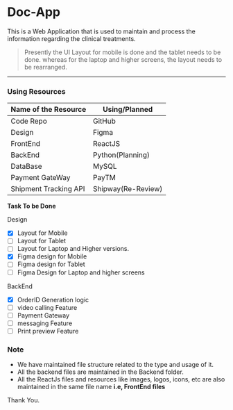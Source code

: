 # Doc-App
This is a Web Application that is used to maintain and process the information regarding the clinical treatments.
>Presently the UI Layout for mobile is done and the tablet needs to be done. whereas for the laptop and higher screens, the layout needs to be rearranged.
---
### Using Resources
| Name of the Resource | Using/Planned |
| ----------- | ----------- |
| Code Repo | GitHub |
| Design | Figma |
| FrontEnd | ReactJS |
| BackEnd | Python(Planning) |
| DataBase | MySQL |
| Payment GateWay | PayTM |
| Shipment Tracking API | Shipway(Re-Review) |

**Task To be Done**

Design
- [x] Layout for Mobile
- [ ] Layout for Tablet
- [ ] Layout for Laptop and Higher versions.
- [x] Figma design for Mobile
- [ ] Figma design for Tablet
- [ ] Figma Design for Laptop and higher screens

BackEnd
- [X] OrderID Generation logic
- [ ] video calling Feature
- [ ] Payment Gateway
- [ ] messaging Feature
- [ ] Print preview Feature

### Note
- We have maintained file structure related to the type and usage of it.
- All the backend files are maintained in the Backend folder.
- All the ReactJs files and resources like images, logos, icons, etc are also maintained in the same file name <b>i.e, FrontEnd files</b>

Thank You.
